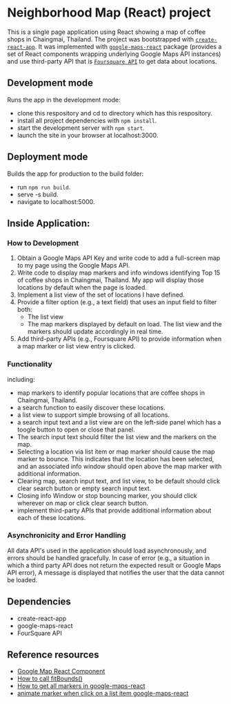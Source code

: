 # Neighborhood Map (React) project
This is a single page application using React showing a map of coffee shops in Chaingmai, Thailand. The project was bootstrapped with [`create-react-app`](https://github.com/facebook/create-react-app). It was implemented with [`google-maps-react`](https://www.npmjs.com/package/google-maps-react) package (provides a set of React components wrapping underlying Google Maps API instances) and use third-party API that is [`Foursquare API`](https://developer.foursquare.com/) to get data about locations.

## Development mode
Runs the app in the development mode:
* clone this respository and cd to directory which has this respository.
* install all project dependencies with `npm install`. 
* start the development server with `npm start`.
* launch the site in your browser at localhost:3000.

## Deployment mode
Builds the app for production to the build folder:
* run `npm run build`.
* serve -s build.
* navigate to localhost:5000.

## Inside Application:
### How to Development
1. Obtain a Google Maps API Key and write code to add a full-screen map to my page using the Google Maps API.
2. Write code to display map markers and info windows identifying Top 15 of coffee shops in Chaingmai, Thailand. My app will display those locations by default when the page is loaded.
3. Implement a list view of the set of locations I have defined.
4. Provide a filter option (e.g., a text field) that uses an input field to filter both:
	* The list view
	* The map markers displayed by default on load. The list view and the markers should update accordingly in real time.
5. Add third-party APIs (e.g., Foursquare API) to provide information when a map marker or list view entry is clicked.

### Functionality
including: 
* map markers to identify popular locations that are coffee shops in Chaingmai, Thailand.
* a search function to easily discover these locations.
* a list view to support simple browsing of all locations. 
* a search input text and a list view are on the left-side panel which has a toogle button to open or close that panel.
* The search input text should filter the list view and the markers on the map.
* Selecting a location via list item or map marker should cause the map marker to bounce. This indicates that the location has been selected, and an associated info window should open above the map marker with additional information.
* Clearing map, search input text, and list view, to be default should click clear search button or empty search input text.
* Closing info Window or stop bouncing marker, you should click wherever on map or click clear search button.
* implement third-party APIs that provide additional information about each of these locations.

### Asynchronicity and Error Handling
All data API's used in the application should load asynchronously, and errors should be handled gracefully. In case of error (e.g., a situation in which a third party API does not return the expected result or Google Maps API error), A message is displayed that notifies the user that the data cannot be loaded.

## Dependencies
* create-react-app
* google-maps-react
* FourSquare API

## Reference resources
* [Google Map React Component](https://www.npmjs.com/package/google-maps-react)
* [How to call fitBounds()](https://github.com/fullstackreact/google-maps-react/issues/63)
* [How to get all markers in google-maps-react](https://stackoverflow.com/questions/51579671/how-to-get-all-markers-in-google-maps-react)
* [animate marker when click on a list item google-maps-react](https://stackoverflow.com/questions/51160344/animate-marker-when-click-on-a-list-item-google-maps-react)